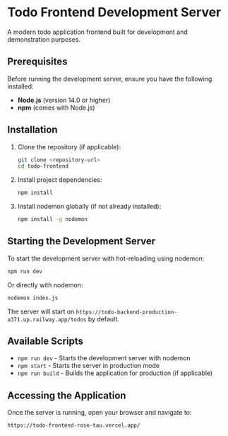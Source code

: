 # Todo Frontend Development Server

A modern todo application frontend built for development and demonstration purposes.

## Prerequisites

Before running the development server, ensure you have the following installed:

- **Node.js** (version 14.0 or higher)
- **npm** (comes with Node.js)

## Installation

1. Clone the repository (if applicable):
   ```bash
   git clone <repository-url>
   cd todo-frontend
   ```

2. Install project dependencies:
   ```bash
   npm install
   ```

3. Install nodemon globally (if not already installed):
   ```bash
   npm install -g nodemon
   ```

## Starting the Development Server

To start the development server with hot-reloading using nodemon:

```bash
npm run dev
```

Or directly with nodemon:

```bash
nodemon index.js
```

The server will start on `https://todo-backend-production-a371.up.railway.app/todos` by default.

## Available Scripts

- `npm run dev` - Starts the development server with nodemon
- `npm start` - Starts the server in production mode
- `npm run build` - Builds the application for production (if applicable)




## Accessing the Application

Once the server is running, open your browser and navigate to:

```
https://todo-frontend-rose-tau.vercel.app/
```
